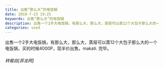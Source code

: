 ```yaml
---
title: 出售“那么大”的电饭锅
date: 2018-7-23 19:25
keywords: 出售“那么大”的电饭锅
description: 出售一个2手大电饭锅，有那么大，那么大，蒸屉可以蒸12个大包子那么大的一个电饭锅，买的时候4000P，现半价出售。makati. 完毕。
categories: used
---
```

<td class="t_f" id="postmessage_1542765">

出售一个2手大电饭锅，有那么大，那么大，蒸屉可以蒸12个大包子那么大的一个电饭锅，买的时候4000P，现半价出售。makati. 完毕。</td>
###### 转载自[菲龙网]
